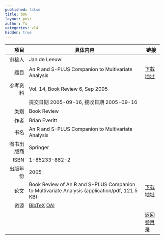 ```yaml
---
published: false
title: b06
layout: post
author: Yu
categories: v14
hidden: true
---
```


| 项目 | 具体内容 | 链接 |
|---:|---|---|
| 审稿人 | Jan de Leeuw| |
| 题目 |An R and S-PLUS Companion to Multivariate Analysis | [下载地址](http://www.jstatsoft.org/v14/b06/paper) |
| 参考资料 |Vol. 14, Book Review 6, Sep 2005 | |
| | 提交日期 2005-09-16, 接收日期 2005-09-16| | 
| 类别 | Book Review| |
| 作者 | Brian Everitt| |
| 书名| An R and S-PLUS Companion to Multivariate Analysis| |
| 图书出版商 | Springer| |
| ISBN | 1-85233-882-2| |
| 出版年份 | 2005| |
| 论文 | Book Review of An R and S-PLUS Companion to Multivariate Analysis  (application/pdf, 121.5 KB)| [下载地址](http://www.jstatsoft.org/v14/b06/paper) |
| 资源 | [BibTeX](http://www.jstatsoft.org/v14/b06/bibtex) [OAI](http://www.jstatsoft.org/oai?verb=GetRecord&identifier=oai.jstatsoft/v14/b06&prefix=oai_dc)| |
| |  | [返回卷目录]({{site.baseurl}}/volume/v14.html) |